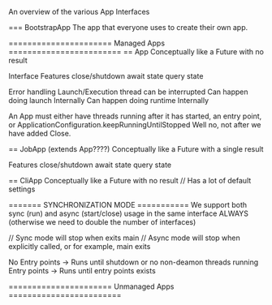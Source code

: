 An overview of the various App Interfaces

=== BootstrapApp 
The app that everyone uses to create their own app.

====================== Managed Apps ========================
== App
Conceptually like a Future with no result

Interface Features
  close/shutdown
  await state
  query state

Error handling
  Launch/Execution thread can be interrupted
  Can happen doing launch Internally
  Can happen doing runtime Internally
  

  An App must either have threads running after it has started, an entry point, or ApplicationConfiguration.keepRunningUntilStopped
  Well no, not after we have added Close.
  
== JobApp  (extends App????)
Conceptually like a Future with a single result

Features
  close/shutdown
  await state
  query state
  

== CliApp
Conceptually like a Future with no result
// Has a lot of default settings
  

  
  
======= SYNCHRONIZATION MODE ===========
We support both sync (run) and async (start/close) usage in the same interface ALWAYS (otherwise we need to double the number of interfaces)
  
  // Sync mode will stop when exits main
  // Async mode will stop when explicitly called, or for example, main exits 
  
  
No Entry points -> Runs until shutdown or no non-deamon threads running
Entry points -> Runs until entry points exists






====================== Unmanaged Apps ========================